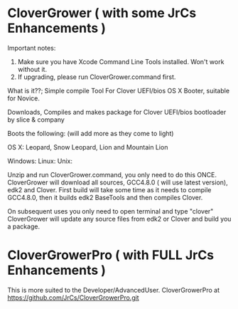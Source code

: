 CloverGrower ( with some JrCs Enhancements )
============

Important notes: 
1. Make sure you have Xcode Command Line Tools installed. Won't work without it.
2. If upgrading, please run CloverGrower.command first.


What is it??;
Simple compile Tool For Clover UEFI/bios OS X Booter, suitable for Novice.

Downloads, Compiles and makes package for Clover UEFI/bios bootloader by slice & company

Boots the following: (will add more as they come to light)

OS X: Leopard, Snow Leopard, Lion and Mountain Lion

Windows:
Linux:
Unix:

Unzip and run CloverGrower.command, you only need to do this ONCE.
CloverGrower will download all sources, GCC4.8.0 ( will use latest version), edk2 and Clover.
First build will take some time as it needs to compile GCC4.8.0, 
then it builds edk2 BaseTools and then compiles Clover. 

On subsequent uses you only need to open terminal and type "clover"
CloverGrower will update any source files from edk2 or Clover and build you a package.


CloverGrowerPro ( with FULL JrCs Enhancements )
===============

This is more suited to the Developer/AdvancedUser.
CloverGrowerPro at https://github.com/JrCs/CloverGrowerPro.git

